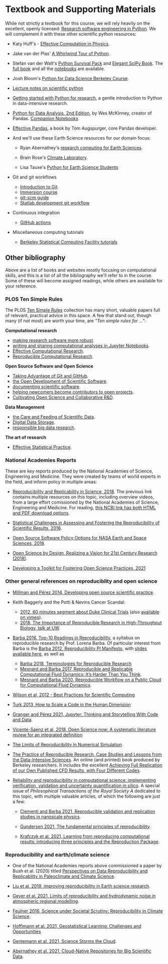 # Textbook and Supporting Materials

While not strictly a textbook for this course, we will rely heavily on the excellent, openly licensed: [Research software engineering in Python](https://merely-useful.tech/py-rse).  We will complement it with these other scientific python resources:

+ Katy Huff's - [Effective Computation in Physics](http://physics.codes/).

+ Jake van der Plas' [A Whirlwind Tour of Python](https://jakevdp.github.io/WhirlwindTourOfPython).

+ Stefan van der Walt's [Python Survival Pack](https://github.com/stefanv/ds_intro) and [Elegant SciPy Book](https://github.com/elegant-scipy/elegant-scipy). The [full book](https://github.com/elegant-scipy/elegant-scipy) and all the [notebooks](https://github.com/elegant-scipy/notebooks) are available.

+ Josh Bloom's [Python for Data Science Berkeley Course](https://github.com/profjsb/python-seminar).

+ [Lecture notes on scientific python](https://www.scipy-lectures.org/intro/)

+ [Getting started with Python for research](https://github.com/TiesdeKok/LearnPythonforResearch), a gentle introduction to Python in data-intensive research.
    
+ [Python for Data Analysis, 2nd Edition](http://proquest.safaribooksonline.com/book/programming/python/9781491957653), by  Wes McKinney, creator of Pandas. [Companion Notebooks](https://github.com/wesm/pydata-book)
+ [Effective Pandas](https://github.com/TomAugspurger/effective-pandas), a book by Tom Augspurger, core Pandas developer.

+ And we'll use these Earth Science resources for our domain focus:

  - Ryan Abernathey's [research computing for Earth Sciences](https://github.com/rabernat/research_computing).

  - Brain Rose's [Climate Laboratory](https://brian-rose.github.io/ClimateLaboratoryBook/home.html).

  - Lisa Tauxe's [Python for Earth Science Students](https://nbviewer.org/github/ltauxe/Python-for-Earth-Science-Students/blob/master/_TableOfContents.ipynb)
    
+ Git and git workflows
    - [Introduction to Git](https://github.com/berkeley-scf/tutorial-git-basics/blob/master/git-intro.md). 
    - [Immersion course](http://gitimmersion.com)
    - [git-scm guide](https://book.git-scm.com)
    - [Statlab development git workflow](http://statlab.github.io/permute/dev/index.html)
    
+ Continuous integration
    - [GitHub actions](https://docs.github.com/en/free-pro-team@latest/actions)

+ Miscellaneous computing tutorials
    - [Berkeley Statistical Computing Facility tutorials](http://statistics.berkeley.edu/computing/training/tutorials)


## Other bibliography

Above are a list of books and websites mostly focusing on computational skills, and this is a list of all the bibliography we'll refer to in the course. Some of these will become assigned readings, while others are available for your reference.

### PLOS Ten Simple Rules

The PLOS [Ten Simple Rules](https://collections.plos.org/collection/ten-simple-rules/) collection has many short, valuable papers full of relevant, practical advice in this space. A few that stand out, though many (if not most) are worth your time, are _"Ten simple rules for ..."_:

**Computational research**
- [making research software more robust](http://dx.plos.org/10.1371/journal.pcbi.1005412).
- [writing and sharing computational analyses in Jupyter Notebooks](http://dx.plos.org/10.1371/journal.pcbi.1007007).
- [Effective Computational Research](http://dx.plos.org/10.1371/journal.pcbi.1003506).
- [Reproducible Computational Research](http://dx.plos.org/10.1371/journal.pcbi.1003285).

**Open Source Software and Open Science**
- [Taking Advantage of Git and GitHub](http://dx.plos.org/10.1371/journal.pcbi.1004947).
- [the Open Development of Scientific Software](http://dx.plos.org/10.1371/journal.pcbi.1002802).
- [documenting scientific software](http://dx.plos.org/10.1371/journal.pcbi.1006561).
- [helping newcomers become contributors to open projects](http://dx.plos.org/10.1371/journal.pcbi.1007296).
- [Cultivating Open Science and Collaborative R&D](http://dx.plos.org/10.1371/journal.pcbi.1003244).

**Data Management**
- [the Care and Feeding of Scientific Data](http://dx.plos.org/10.1371/journal.pcbi.1003542).
- [Digital Data Storage](http://dx.plos.org/10.1371/journal.pcbi.1005097).
- [responsible big data research](http://dx.plos.org/10.1371/journal.pcbi.1005399).

**The art of research**
- [Effective Statistical Practice](http://dx.plos.org/10.1371/journal.pcbi.1004961).

### National Academies Reports

These are key reports produced by the National Academies of Science, Engineering and Medicine. They were created by teams of world experts in the field, and inform policy in multiple areas:

- [Reproducibility and Replicability in Science, 2018](https://www.nationalacademies.org/our-work/reproducibility-and-replicability-in-science). The previous link contains multiple resources on this topic, including overview videos, from a large effort comissioned by the National Academies of Science, Engineering and Medicine. For reading, [this NCBI link has both HTML and PDF download options](https://www.ncbi.nlm.nih.gov/books/NBK547537).

- [Statistical Challenges in Assessing and Fostering the Reproducibility of Scientific Results, 2016](https://www.ncbi.nlm.nih.gov/books/NBK350344).

- [Open Source Software Policy Options for NASA Earth and Space Sciences, 2018](https://www.nap.edu/catalog/25217/open-source-software-policy-options-for-nasa-earth-and-space-sciences).

- [Open Science by Design, Realizing a Vision for 21st Century Research (2018)](https://www.ncbi.nlm.nih.gov/books/NBK525417).

- [Developing a Toolkit for Fostering Open Science Practices, 2021](https://www.ncbi.nlm.nih.gov/books/NBK575034)

### Other general references on reproduciblity and open science

- [Millman and Pérez 2014, Developing open source scientific practice](https://berkeley-stat159-f17.github.io/stat159-f17/_static/ref/millman-perez.pdf).

- Keith Baggerly and the Potti & Nevins Cancer Scandal:

    - [2012, 60 minutes segment about Duke Clinical Trials](https://www.youtube.com/watch?v=W5sZTNPMQRM) (also [available on vimeo](https://vimeo.com/165142857)).
    - [2018, The Importance of Reproducible Research in High-Throughput Biology, talk at UW](https://www.youtube.com/watch?v=8QJfNS7XXwA).


- [Barba 2016, Top-10 Readings in Reproducibility](https://lorenabarba.com/blog/barbagroup-reproducibility-syllabus), a syllabus on reproducible research by Prof. Lorena Barba. Of particular interest from Barba is the [Barba 2012, Reproducibility PI Manifesto](https://lorenabarba.com/gallery/reproducibility-pi-manifesto/), with [slides available here](https://figshare.com/articles/presentation/Reproducibility_PI_Manifesto/104539/1), as well as

    - [Barba 2018, Terminologies for Reproducible Research](https://arxiv.org/abs/1802.03311)
    - [Mesnard and Barba 2017, Reproducible and Replicable Computational Fluid Dynamics: It’s Harder Than You Think](https://ieeexplore.ieee.org/document/8012284).
    - [Mesnard and Barba 2020, Reproducible Workflow on a Public Cloud for Computational Fluid Dynamics](https://ieeexplore.ieee.org/document/8842605).


- [Wilson et al, 2012 - Best Practices for Scientific Computing](https://arxiv.org/abs/1210.0530)

- [Turk 2013, How to Scale a Code in the Human Dimension](https://arxiv.org/abs/1301.7064)

- [Granger and Pérez 2021, Jupyter: Thinking and Storytelling With Code and Data](https://ieeexplore.ieee.org/document/9387490).

- [Vicente-Saenz et al, 2018, Open Science now: A systematic literature review for an integrated definition](https://ideas.repec.org/a/eee/jbrese/v88y2018icp428-436.html)

- [The Limits of Reproducibility in Numerical Simulation](https://ieeexplore-ieee-org.libproxy.berkeley.edu/document/5719578).

- [The Practice of Reproducible Research, Case Studies and Lessons from the Data-Intensive Sciences](http://www.practicereproducibleresearch.org). An online (and printed) book produced by Berkeley researchers.  It includes the excellent [Achieving Full Replication of our Own Published CFD Results, with Four Different Codes](http://www.practicereproducibleresearch.org/case-studies/omesnard.html).

- [Reliability and reproducibility in computational science: implementing verification, validation and uncertainty quantification in silico](https://royalsocietypublishing.org/toc/rsta/2021/379/2197). A special issue of _Philosophical Transactions of the Royal Society A_ dedicated to this topic, with multiple valuable articles, of which the following are just a few:

    - [Clementi and Barba 2021, Reproducible validation and replication studies in nanoscale physics](https://royalsocietypublishing.org/doi/10.1098/rsta.2020.0068).

    - [Gundersen 2021, The fundamental principles of reproducibility](https://royalsocietypublishing.org/doi/10.1098/rsta.2020.0210).

    - [Krafczyk et al. 2021, Learning from reproducing computational results: introducing three principles and the Reproduction Package](https://royalsocietypublishing.org/doi/10.1098/rsta.2020.0069).


### Reproducibility and earth/climate science

- One of the National Academies reports above commissioned a paper by Bush et al. (2020) titled [Perspectives on Data Reproducibility and Replicability in Paleoclimate and Climate Science](https://hdsr.mitpress.mit.edu/pub/dijwtzza/release/1).

- [Liu et al. 2019, improving reproducibility in Earth science research](https://eos.org/opinions/improving-reproducibility-in-earth-science-research).

- [Geyer et al. 2021, Limits of reproducibility and hydrodynamic noise in atmospheric regional modelling](https://www.nature.com/articles/s43247-020-00085-4).

- [Feulner 2016, Science under Societal Scrutiny: Reproducibility in Climate Science](https://onlinelibrary.wiley.com/doi/10.1002/9781118865064.ch12).

- [Hoffimann et al. 2021, Geostatistical Learning: Challenges and Opportunities](https://arxiv.org/abs/2102.08791)

- [Gentemann et al. 2021, Science Storms the Cloud](https://www.essoar.org/doi/10.1002/essoar.10506344.2).

- [Abernathey et al. 2021, Cloud-Native Repositories for Big Scientific Data](https://ieeexplore.ieee.org/document/9354557).

